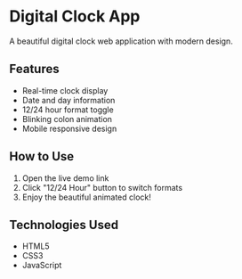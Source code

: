 # Digital Clock App

A beautiful digital clock web application with modern design.

## Features
- Real-time clock display
- Date and day information  
- 12/24 hour format toggle
- Blinking colon animation
- Mobile responsive design

## How to Use
1. Open the live demo link
2. Click "12/24 Hour" button to switch formats
3. Enjoy the beautiful animated clock!

## Technologies Used
- HTML5
- CSS3  
- JavaScript
